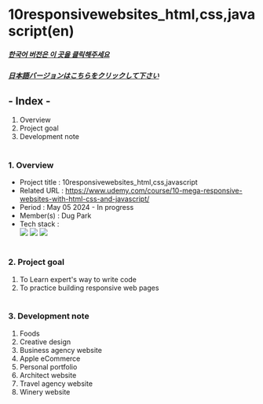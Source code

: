# 10responsivewebsites_html,css,javascript(en)

##### [한국어 버전은 이 곳을 클릭해주세요](README.md)

##### [日本語バージョンはこちらをクリックして下さい](README_JP.md)

## - Index -

1. Overview
2. Project goal
3. Development note
   </br>
   </br>

### 1. Overview

- Project title : 10responsivewebsites_html,css,javascript
- Related URL : https://www.udemy.com/course/10-mega-responsive-websites-with-html-css-and-javascript/
- Period : May 05 2024 - In progress
- Member(s) : Dug Park
- Tech stack : </br>
  <img src="https://img.shields.io/badge/html-E34F26?style=for-the-badge&logo=html5&logoColor=white">
  <img src="https://img.shields.io/badge/css-1572B6?style=for-the-badge&logo=css3&logoColor=white">
  <img src="https://img.shields.io/badge/javascript-F7DF1E?style=for-the-badge&logo=javascript&logoColor=white">
  </br>
  </br>

### 2. Project goal

1. To Learn expert's way to write code
2. To practice building responsive web pages
   </br>
   </br>

### 3. Development note

1. Foods
2. Creative design
3. Business agency website
4. Apple eCommerce
5. Personal portfolio
6. Architect website
7. Travel agency website
8. Winery website
   </br>
   </br>
